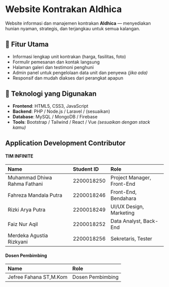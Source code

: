 # Website Kontrakan Aldhica

Website informasi dan manajemen kontrakan **Aldhica** — menyediakan hunian nyaman, strategis, dan terjangkau untuk semua kalangan.

## 🌟 Fitur Utama

- Informasi lengkap unit kontrakan (harga, fasilitas, foto)
- Formulir pemesanan dan kontak langsung
- Halaman galeri dan testimoni penghuni
- Admin panel untuk pengelolaan data unit dan penyewa *(jika ada)*
- Responsif dan mudah diakses dari perangkat apapun

## 🚀 Teknologi yang Digunakan

- **Frontend**: HTML5, CSS3, JavaScript
- **Backend**: PHP / Node.js / Laravel / (sesuaikan)
- **Database**: MySQL / MongoDB / Firebase
- **Tools**: Bootstrap / Tailwind / React / Vue *(sesuaikan dengan stack kamu)*
## Application Development Contributor

#### TIM INFINITE

| Name | Student ID | Role |
| :--- | :--- | :--- |
| Muhammad Dhiwa Rahma Fathani |  2200018250 | Project Manager, Front-End|
| Fahreza Mandala Putra| 2200018246 | Front-End, Bendahara |
| Rizki Arya Putra| 2200018249 | UI/UX Design, Marketing |
| Faiz Nur Aqil| 2200018252 | Data Analyst, Back-End |
| Merdeka Agustia Rizkyani | 2200018256 | Sekretaris, Tester |

#### Dosen Pembimbing

| Name | Role |
| :--- | :--- |
| Jefree Fahana ST,M.Kom | Dosen Pembimbing |

